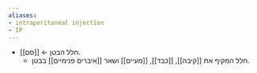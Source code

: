 ```yaml
---
aliases:
- intraperitoneal injection
- IP
---
```

- [[סם]] ← חלל הבטן.
	- חלל המקיף את [[קיבה]], [[כבד]], [[מעיים]] ושאר [[איברים פנימיים]] בבטן.